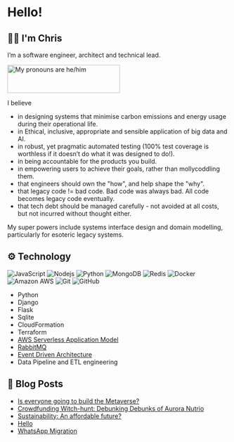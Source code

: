# Hello!
## 👋🏻 I'm Chris
I’m a software engineer, architect and technical lead.

<a href="https://pronouns.vercel.app" title="Add pronouns to your own profile">
  <img src="https://pronouns.vercel.app/he/him?gradient=blu" width="256" height="64" alt="My pronouns are he/him">
</a>

I believe

* in designing systems that minimise carbon emissions and energy usage during their operational life.
* in Ethical, inclusive, appropriate and sensible application of big data and AI.
* in robust, yet pragmatic automated testing (100% test coverage is worthless if it doesn’t do what it was designed to do!).
* in being accountable for the products you build.
* in empowering users to achieve their goals, rather than mollycoddling them.
* that engineers should own the "how", and help shape the "why".
* that legacy code != bad code. Bad code was always bad. All code becomes legacy code eventually.
* that tech debt should be managed carefully - not avoided at all costs, but not incurred without thought either.

My super powers include systems interface design and domain modelling, particularly for esoteric legacy systems.

## ⚙️ Technology
![JavaScript](https://img.shields.io/badge/-JavaScript-lightgrey?style=for-the-badge&logo=javascript)
![Nodejs](https://img.shields.io/badge/-Nodejs-lightgrey?style=for-the-badge&logo=Node.js)
![Python](https://img.shields.io/badge/-Python-lightgrey?style=for-the-badge&logo=Python)
![MongoDB](https://img.shields.io/badge/-MongoDB-lightgrey?style=for-the-badge&logo=mongodb)
![Redis](https://img.shields.io/badge/-Redis-lightgrey?style=for-the-badge&logo=Redis)
![Docker](https://img.shields.io/badge/-Docker-lightgrey?style=for-the-badge&logo=docker)
![Amazon AWS](https://img.shields.io/badge/Amazon%20AWS-lightgrey?style=for-the-badge&logo=amazon-aws)
![Git](https://img.shields.io/badge/-Git-lightgrey?style=for-the-badge&logo=git)
![GitHub](https://img.shields.io/badge/-GitHub-lightgrey?style=for-the-badge&logo=github)

* Python
* Django
* Flask
* Sqlite
* CloudFormation
* Terraform
* [AWS Serverless Application Model](https://aws.amazon.com/serverless/sam/)
* [RabbitMQ](https://www.rabbitmq.com/)
* [Event Driven Architecture](https://en.wikipedia.org/wiki/Event-driven_architecture)
* Data Pipeline and ETL engineering

## 📝 Blog Posts
<!-- BLOG-POST-LIST:START -->
- [Is everyone going to build the Metaverse?](https://naxxfish.net/posts/2021-11-29-everyones-building-a-metaverse/)
- [Crowdfunding Witch-hunt: Debunking Debunks of Aurora Nutrio](https://naxxfish.net/posts/2021-04-18-crowdfunding-witchhunt/)
- [Sustainability: An affordable future?](https://naxxfish.net/affordable-sustainability-2021/)
- [Hello](https://naxxfish.net/hello/)
- [WhatsApp Migration](https://naxxfish.net/whatsapp-keychange/)
<!-- BLOG-POST-LIST:END -->
